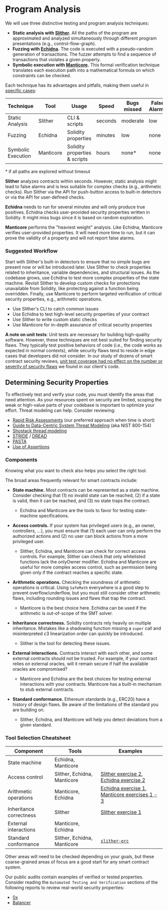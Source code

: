 # Program Analysis

We will use three distinctive testing and program analysis techniques:

- **Static analysis with [Slither](./slither).** All the paths of the program are approximated and analyzed simultaneously through different program presentations (e.g., control-flow-graph).
- **Fuzzing with [Echidna](./echidna).** The code is executed with a pseudo-random generation of transactions. The fuzzer attempts to find a sequence of transactions that violates a given property.
- **Symbolic execution with [Manticore](./manticore).** This formal verification technique translates each execution path into a mathematical formula on which constraints can be checked.

Each technique has its advantages and pitfalls, making them useful in [specific cases](#determining-security-properties):

| Technique          | Tool      | Usage                         | Speed   | Bugs missed | False Alarms |
| ------------------ | --------- | ----------------------------- | ------- | ----------- | ------------ |
| Static Analysis    | Slither   | CLI & scripts                 | seconds | moderate    | low          |
| Fuzzing            | Echidna   | Solidity properties           | minutes | low         | none         |
| Symbolic Execution | Manticore | Solidity properties & scripts | hours   | none\*      | none         |

\* if all paths are explored without timeout

**Slither** analyzes contracts within seconds. However, static analysis might lead to false alarms and is less suitable for complex checks (e.g., arithmetic checks). Run Slither via the API for push-button access to built-in detectors or via the API for user-defined checks.

**Echidna** needs to run for several minutes and will only produce true positives. Echidna checks user-provided security properties written in Solidity. It might miss bugs since it is based on random exploration.

**Manticore** performs the "heaviest weight" analysis. Like Echidna, Manticore verifies user-provided properties. It will need more time to run, but it can prove the validity of a property and will not report false alarms.

### Suggested Workflow

Start with Slither's built-in detectors to ensure that no simple bugs are present now or will be introduced later. Use Slither to check properties related to inheritance, variable dependencies, and structural issues. As the codebase grows, use Echidna to test more complex properties of the state machine. Revisit Slither to develop custom checks for protections unavailable from Solidity, like protecting against a function being overridden. Finally, use Manticore to perform targeted verification of critical security properties, e.g., arithmetic operations.

- Use Slither's CLI to catch common issues
- Use Echidna to test high-level security properties of your contract
- Use Slither to write custom static checks
- Use Manticore for in-depth assurance of critical security properties

**A note on unit tests**: Unit tests are necessary for building high-quality software. However, these techniques are not best suited for finding security flaws. They typically test positive behaviors of code (i.e., the code works as expected in normal contexts), while security flaws tend to reside in edge cases that developers did not consider. In our study of dozens of smart contract security reviews, [unit test coverage had no effect on the number or severity of security flaws](https://blog.trailofbits.com/2019/08/08/246-findings-from-our-smart-contract-audits-an-executive-summary/) we found in our client's code.

## Determining Security Properties

To effectively test and verify your code, you must identify the areas that need attention. As your resources spent on security are limited, scoping the weak or high-value parts of your codebase is important to optimize your effort. Threat modeling can help. Consider reviewing:

- [Rapid Risk Assessments](https://infosec.mozilla.org/guidelines/risk/rapid_risk_assessment.html) (our preferred approach when time is short)
- [Guide to Data-Centric System Threat Modeling](https://csrc.nist.gov/publications/detail/sp/800-154/draft) (aka NIST 800-154)
- [Shostack thread modeling](https://www.amazon.com/Threat-Modeling-Designing-Adam-Shostack/dp/1118809998)
- [STRIDE](<https://en.wikipedia.org/wiki/STRIDE_(security)>) / [DREAD](<https://en.wikipedia.org/wiki/DREAD_(risk_assessment_model)>)
- [PASTA](https://en.wikipedia.org/wiki/Threat_model#P.A.S.T.A.)
- [Use of Assertions](https://blog.regehr.org/archives/1091)

### Components

Knowing what you want to check also helps you select the right tool.

The broad areas frequently relevant for smart contracts include:

- **State machine.** Most contracts can be represented as a state machine. Consider checking that (1) no invalid state can be reached, (2) if a state is valid, then it can be reached, and (3) no state traps the contract.
  - Echidna and Manticore are the tools to favor for testing state-machine specifications.
- **Access controls.** If your system has privileged users (e.g., an owner, controllers, ...), you must ensure that (1) each user can only perform the authorized actions and (2) no user can block actions from a more privileged user.

  - Slither, Echidna, and Manticore can check for correct access controls. For example, Slither can check that only whitelisted functions lack the onlyOwner modifier. Echidna and Manticore are useful for more complex access control, such as permission being given only if the contract reaches a specific state.

- **Arithmetic operations.** Checking the soundness of arithmetic operations is critical. Using `SafeMath` everywhere is a good step to prevent overflow/underflow, but you must still consider other arithmetic flaws, including rounding issues and flaws that trap the contract.

  - Manticore is the best choice here. Echidna can be used if the arithmetic is out-of-scope of the SMT solver.

- **Inheritance correctness.** Solidity contracts rely heavily on multiple inheritance. Mistakes like a shadowing function missing a `super` call and misinterpreted c3 linearization order can quickly be introduced.

  - Slither is the tool for detecting these issues.

- **External interactions.** Contracts interact with each other, and some external contracts should not be trusted. For example, if your contract relies on external oracles, will it remain secure if half the available oracles are compromised?

  - Manticore and Echidna are the best choices for testing external interactions with your contracts. Manticore has a built-in mechanism to stub external contracts.

- **Standard conformance.** Ethereum standards (e.g., ERC20) have a history of design flaws. Be aware of the limitations of the standard you are building on.
  - Slither, Echidna, and Manticore will help you detect deviations from a given standard.

### Tool Selection Cheatsheet

| Component               | Tools                       | Examples                                                                                                    |
| ----------------------- | --------------------------- | ----------------------------------------------------------------------------------------------------------- |
| State machine           | Echidna, Manticore          |
| Access control          | Slither, Echidna, Manticore | [Slither exercise 2](./slither/exercise2.md), [Echidna exercise 2](./echidna/exercises/Exercise-2.md)       |
| Arithmetic operations   | Manticore, Echidna          | [Echidna exercise 1](./echidna/exercises/Exercise-1.md), [Manticore exercises 1 - 3](./manticore/exercises) |
| Inheritance correctness | Slither                     | [Slither exercise 1](./slither/exercise1.md)                                                                |
| External interactions   | Manticore, Echidna          |
| Standard conformance    | Slither, Echidna, Manticore | [`slither-erc`](https://github.com/crytic/slither/wiki/ERC-Conformance)                                     |

Other areas will need to be checked depending on your goals, but these coarse-grained areas of focus are a good start for any smart contract system.

Our public audits contain examples of verified or tested properties. Consider reading the `Automated Testing and Verification` sections of the following reports to review real-world security properties:

- [0x](https://github.com/trailofbits/publications/blob/master/reviews/0x-protocol.pdf)
- [Balancer](https://github.com/trailofbits/publications/blob/master/reviews/BalancerCore.pdf)
